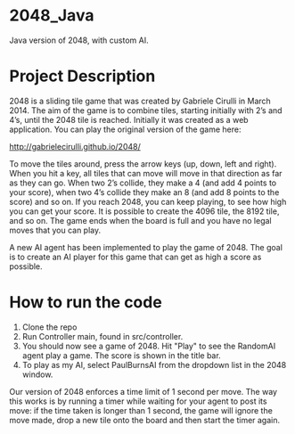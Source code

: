 # 2048_Java
Java version of 2048, with custom AI.

# Project Description
2048 is a sliding tile game that was created by Gabriele Cirulli in March 2014. The aim of the game is to combine tiles, starting initially with 2’s and 4’s, until the 2048 tile is reached. Initially it was created as a web application. You can play the original version of the game here:

http://gabrielecirulli.github.io/2048/

To move the tiles around, press the arrow keys (up, down, left and right). When you hit a key, all tiles that can move will move in that direction as far as they can go. When two 2’s collide, they make a 4 (and add 4 points to your score), when two 4’s collide they make an 8 (and add 8 points to the score) and so on. If you reach 2048, you can keep playing, to see how high you can get your score. It is possible to create the 4096 tile, the 8192 tile, and so on. The game ends when the board is full and you have no legal moves that you can play.

A new AI agent has been implemented to play the game of 2048. The goal is to create an AI player for this game that can get as high a score as possible.

# How to run the code

1. Clone the repo
2. Run Controller main, found in src/controller.
3. You should now see a game of 2048. Hit "Play" to see the RandomAI agent play a game. The score is shown in the title bar.
4. To play as my AI, select PaulBurnsAI from the dropdown list in the 2048 window.

Our version of 2048 enforces a time limit of 1 second per move. The way this works is by running a timer while waiting for your agent to post its move: if the time taken is longer than 1 second, the game will ignore the move made, drop a new tile onto the board and then start the timer again.